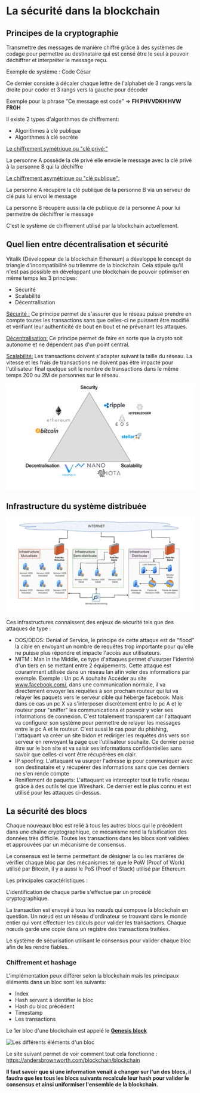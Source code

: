 # La sécurité dans la blockchain



## Principes de la cryptographie



Transmettre des messages de manière chiffré grâce à des systèmes de codage pour permettre au destinataire qui est censé être le seul à pouvoir déchiffrer et interpréter le message reçu. 

Exemple de système : Code César

Ce dernier consiste à décaler chaque lettre de l'alphabet de 3 rangs vers la droite pour coder et 3 rangs vers la gauche pour décoder

Exemple pour la phrase "Ce message est code" => **FH PHVVDKH HVW FRGH**

Il existe 2 types d'algorithmes de chiffrement:

- Algorithmes à clé publique
- Algorithmes à clé secrète



<u>Le chiffrement symétrique ou "clé privé:"</u>

La personne A possède la clé privé elle envoie le message avec la clé privé à la personne B qui la déchiffre

<u>Le chiffrement asymétrique ou "clé publique":</u>

La personne A récupère la clé publique de la personne B via un serveur de clé puis lui envoi le message

La personne B récupère aussi la clé publique de la personne A pour lui permettre de déchiffrer le message

C'est le système de chiffrement utilisé par la blockchain actuellement.



## Quel lien entre décentralisation et sécurité

Vitalik (Développeur de la blockchain Ethereum) a développé le concept de triangle d'incompatibilité ou trilemme de la blockchain. Cela stipule qu'il n'est pas possible en développant une blockchain de pouvoir optimiser en même temps les 3 principes:

- Sécurité
- Scalabilité
- Décentralisation

<u>Sécurité :</u> Ce principe permet de s'assurer que le réseau puisse prendre en compte toutes les transactions sans que celles-ci ne puissent être modifié et vérifiant leur authenticité de bout en bout et ne prévenant les attaques.

 <u>Décentralisation:</u> Ce principe permet de faire en sorte que la crypto soit autonome et ne dépendent pas d'un point central.

<u>Scalabilité:</u> Les transactions doivent s'adapter suivant la taille du réseau. La vitesse et les frais de transactions ne doivent pas être impacté pour l'utilisateur final quelque soit le nombre de transactions dans le même temps 200 ou 2M de personnes sur le réseau.

![Quelques cryptos du trilemme](img\trilemme_blockchain.png)



## Infrastructure du système distribuée

![Infrastructure d'un système blockchain](img\infra_blockchain.png)

Ces infrastructures connaissent des enjeux de sécurité tels que des attaques de type :

- DOS/DDOS: Denial of Service, le principe de cette attaque est de "flood" la cible en envoyant un nombre de requêtes trop importante pour qu'elle ne puisse plus répondre et impacte l'accès aux utilisateurs.
- MITM : Man in the Middle, ce type d'attaques permet d'usurper l'identité d'un tiers  en se mettant entre 2 équipements. Cette attaque est couramment utilisée dans un réseau lan afin voler des informations par exemple. Exemple : Un pc A souhaite Accéder au site www.facebook.com/,  dans une communication normale, il va directement envoyer les requêtes à son prochain routeur qui lui va relayer les paquets vers le serveur cible qui héberge facebook. Mais dans ce cas un pc X va s'interposer discrètement entre le pc A et le routeur pour "sniffer" les communications et pouvoir y voler ses informations de connexion. C'est totalement transparent car l'attaquant va configurer son système pour permettre de relayer les messages entre le pc A et le routeur. C'est aussi le cas pour du phishing, l'attaquant va créer un site bidon et rediriger les requêtes dns vers son serveur en renvoyant la page que l'utilisateur souhaite. Ce dernier pense être sur le bon site et va saisir ses informations confidentielles sans savoir que celles-ci vont être récupérées en clair.
- IP spoofing: L'attaquant va usurper l'adresse ip pour communiquer avec son destinataire et y récupérer des informations sans que ces derniers ne s'en rende compte
- Reniflement de paquets: L'attaquant va intercepter tout le trafic réseau grâce à des outils tel que Wireshark. Ce dernier est le plus connu et est utilisé pour les attaques ci-dessus.



## La sécurité des blocs

Chaque nouveaux bloc est relié à tous les autres blocs qui le précèdent dans une chaîne cryptographique, ce mécanisme rend la falsification des données très difficile. Toutes les transactions dans les blocs sont validées et approuvées par un mécanisme de consensus.

Le consensus est le terme permettant de désigner la ou les manières de vérifier chaque bloc par des mécanismes tel que le PoW (Proof of Work) utilisé par Bitcoin, il y a aussi le PoS (Proof of Stack) utilisé par Ethereum.

Les principales caractéristiques :

L'identification de chaque partie s'effectue par un procédé cryptographique.

La transaction est envoyé à tous les nœuds qui compose la blockchain en question. Un nœud est un réseau d'ordinateur se trouvant dans le monde entier qui vont effectuer les calculs pour valider les transactions. Chaque nœuds garde une copie dans un registre des transactions traitées.

Le système de sécurisation utilisant le consensus pour valider chaque bloc afin de les rendre fiables.



### Chiffrement et hashage

L'implémentation peux différer selon la blockchain mais les principaux éléments dans un bloc sont les suivants:

- Index
- Hash servant à identifier le bloc
- Hash du bloc précédent
- Timestamp
- Les transactions

Le 1er bloc d'une blockchain est appelé le <u>**Genesis block**</u>

![Les différents éléments d'un bloc](..\img\block_datas.png)



Le site suivant permet de voir comment tout cela fonctionne : https://andersbrownworth.com/blockchain/blockchain

**Il faut savoir que si une information venait à changer sur l'un des blocs, il faudra que les tous les blocs suivants recalcule leur hash pour valider le consensus et ainsi uniformiser l'ensemble de la blockchain.**
